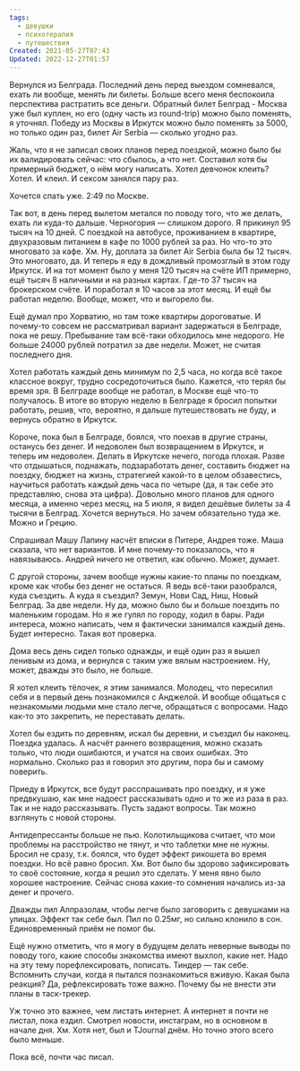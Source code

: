 ```yaml
---
tags:
  - девушки
  - психотерапия
  - путешествия
Created: 2021-05-27T07:43
Updated: 2022-12-27T01:57
---
```

Вернулся из Белграда. Последний день перед выездом сомневался, ехать ли вообще, менять ли билеты. Больше всего меня беспокоила перспектива растратить все деньги. Обратный билет Белград - Москва уже был куплен, но его (одну часть из round-trip) можно было поменять, я уточнял. Победу из Москвы в Иркутск можно было поменять за 5000, но только один раз, билет Air Serbia — сколько угодно раз.

Жаль, что я не записал своих планов перед поездкой, можно было бы их валидировать сейчас: что сбылось, а что нет. Составил хотя бы примерный бюджет, о нём могу написать. Хотел девчонок клеить? Хотел. И клеил. И сексом занялся пару раз.

Хочется спать уже. 2:49 по Москве.

Так вот, в день перед вылетом метался по поводу того, что же делать, ехать ли куда-то дальше. Черногория — слишком дорого. Я прикинул 95 тысяч на 10 дней. С поездкой на автобусе, проживанием в квартире, двухразовым питанием в кафе по 1000 рублей за раз. Но что-то это многовато за кафе. Хм. Ну, доплата за билет Air Serbia была бы 12 тысяч. Это многовато, да. И теперь я еду в дождливый промозглый в этом году Иркутск. И на тот момент было у меня 120 тысяч на счёте ИП примерно, ещё тысяч 8 наличными и на разных картах. Где-то 37 тысяч на брокерском счёте. И поработал я 10 часов за этот месяц. И ещё бы работал неделю. Вообще, может, что и выгорело бы.

Ещё думал про Хорватию, но там тоже квартиры дороговатые. И почему-то совсем не рассматривал вариант задержаться в Белграде, пока не решу. Пребывание там всё-таки обходилось мне недорого. Не больше 24000 рублей потратил за две недели. Может, не считая последнего дня.

Хотел работать каждый день минимум по 2,5 часа, но когда всё такое классное вокруг, трудно сосредоточиться было. Кажется, что терял бы время зря. В Белграде вообще не работал, в Москве ещё что-то получалось. В итоге во вторую неделю в Белграде я бросил попытки работать, решив, что, вероятно, я дальше путешествовать не буду, и вернусь обратно в Иркутск.

Короче, пока был в Белграде, боялся, что поехав в другие страны, останусь без денег. И недоволен был возвращением в Иркутск, и теперь им недоволен. Делать в Иркутске нечего, погода плохая. Разве что отдышаться, поднажать, подзаработать денег, составить бюджет на поездку, бюджет на жизнь, стратегией какой-то в целом обзавестись, научиться работать каждый день часа по четыре (да, я так себе это представляю, снова эта цифра). Довольно много планов для одного месяца, а именно через месяц, на 5 июля, я видел дешёвые билеты за 4 тысячи в Белград. Хочется вернуться. Но зачем обязательно туда же. Можно и Грецию.

Спрашивал Машу Лапину насчёт вписки в Питере, Андрея тоже. Маша сказала, что нет вариантов. И мне почему-то показалось, что я навязываюсь. Андрей ничего не ответил, как обычно. Может, думает.

С другой стороны, зачем вообще нужны какие-то планы по поездкам, кроме как чтобы без денег не остаться. Я ведь всё-таки разобрался, куда съездить. А куда я съездил? Земун, Нови Сад, Ниш, Новый Белград. За две недели. Ну да, можно было бы и больше поездить по маленьким городам. Но я же гулял по городу, ходил в бары. Ради интереса, можно написать, чем я фактически занимался каждый день. Будет интересно. Такая вот проверка.

Дома весь день сидел только однажды, и ещё один раз я вышел ленивым из дома, и вернулся с таким уже вялым настроением. Ну, может, дважды это было, не больше.

Я хотел клеить тёлочек, я этим занимался. Молодец, что пересилил себя и в первый день познакомился с Анджелой. И вообще общаться с незнакомыми людьми мне стало легче, обращаться с вопросами. Надо как-то это закрепить, не переставать делать.

Хотел бы ездить по деревням, искал бы деревни, и съездил бы наконец. Поездка удалась. А насчёт раннего возвращения, можно сказать только, что люди ошибаются, и учатся на своих ошибках. Это нормально. Сколько раз я говорил это другим, пора бы и самому поверить.

Приеду в Иркутск, все будут расспрашивать про поездку, и я уже предвкушаю, как мне надоест рассказывать одно и то же из раза в раз. Так и не надо рассказывать. Пусть задают вопросы. Так можно взглянуть с новой стороны.

Антидепрессанты больше не пью. Колотильщикова считает, что мои проблемы на расстройство не тянут, и что таблетки мне не нужны. Бросил не сразу, т.к. боялся, что будет эффект рикошета во время поездки. Но всё равно бросил. Хм. Вот было бы здорово зафиксировать то своё состояние, когда я решил это сделать. У меня явно было хорошее настроение. Сейчас снова какие-то сомнения начались из-за денег и прочего.

Дважды пил Алпразолам, чтобы легче было заговорить с девушками на улицах. Эффект так себе был. Пил по 0.25мг, но сильно клонило в сон. Единовременный приём не помог бы.

Ещё нужно отметить, что я могу в будущем делать неверные выводы по поводу того, какие способы знакомства имеют выхлоп, какие нет. Надо на эту тему порефлексировать, пописать. Тиндер — так себе. Вспомнить случаи, когда я пытался познакомиться вживую. Какая была реакция? Да, рефлексировать тоже важно. Почему бы не внести эти планы в таск-трекер.

Уж точно это важнее, чем листать интернет. А интернет я почти не листал, пока ездил. Смотрел новости, инстаграм, но в основном в начале дня. Хм. Хотя нет, был и TJournal днём. Но точно этого всего было меньше.

Пока всё, почти час писал.